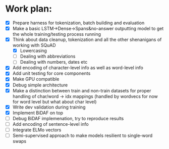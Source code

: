 # Work plan:

- [x] Prepare harness for tokenization, batch building and evaluation
- [x] Make a basic LSTM->Dense->Spans&no-answer outputting model to get the whole training/testing process running
- [x] Think about data cleanup, tokenization and all the other shenanigans of working with SQuAD
    - [x] Lowercasing
    - [ ] Dealing with abbreviations
    - [ ] Dealing with numbers, dates etc
- [x] Add encoding of character-level info as well as word-level info
- [x] Add unit testing for core components
- [x] Make GPU compatible
- [x] Debug simple architecture
- [x] Make a distinction between train and non-train datasets for proper handling of char/word -> idx mappings (handled by wordvecs for now for word level but what about char level)
- [x] Write dev validation during training
- [x] Implement BiDAF on top
- [ ] Debug BiDAF implemenation, try to reproduce results
- [ ] Add encoding of sentence-level info
- [ ] Integrate ELMo vectors
- [ ] Semi-supervised approach to make models resilient to single-word swaps

